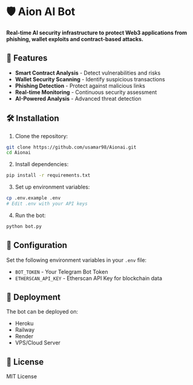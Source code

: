 # 🛡️ Aion AI Bot

**Real-time AI security infrastructure to protect Web3 applications from phishing, wallet exploits and contract-based attacks.**

## 🚀 Features

- **Smart Contract Analysis** - Detect vulnerabilities and risks
- **Wallet Security Scanning** - Identify suspicious transactions
- **Phishing Detection** - Protect against malicious links
- **Real-time Monitoring** - Continuous security assessment
- **AI-Powered Analysis** - Advanced threat detection

## 🛠️ Installation

1. Clone the repository:
```bash
git clone https://github.com/usamar98/Aionai.git
cd Aionai
```

2. Install dependencies:
```bash
pip install -r requirements.txt
```

3. Set up environment variables:
```bash
cp .env.example .env
# Edit .env with your API keys
```

4. Run the bot:
```bash
python bot.py
```

## 🔧 Configuration

Set the following environment variables in your `.env` file:

- `BOT_TOKEN` - Your Telegram Bot Token
- `ETHERSCAN_API_KEY` - Etherscan API Key for blockchain data

## 🚀 Deployment

The bot can be deployed on:
- Heroku
- Railway
- Render
- VPS/Cloud Server

## 📄 License

MIT License